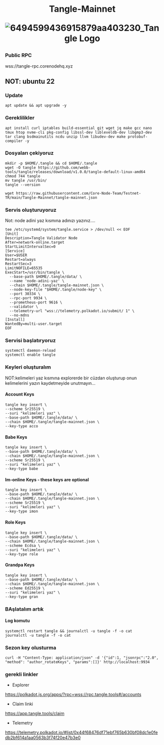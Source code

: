 <h1 align="center"> Tangle-Mainnet

![6494599436915879aa403230_Tangle Logo](https://github.com/Core-Node-Team/Testnet-TR/assets/91562185/5ca31aae-4def-4d8f-8384-bed84448a08b)


</h1>

### Public RPC


wss://tangle-rpc.corenodehq.xyz

## NOT: ubuntu 22
### Update
```
apt update && apt upgrade -y
```
### Gereklilikler
```
apt install curl iptables build-essential git wget jq make gcc nano tmux htop nvme-cli pkg-config libssl-dev libleveldb-dev libgmp3-dev tar clang bsdmainutils ncdu unzip llvm libudev-dev make protobuf-compiler -y
```
### Dosyaları çekiyoruz
```
mkdir -p $HOME/.tangle && cd $HOME/.tangle
wget -O tangle https://github.com/webb-tools/tangle/releases/download/v1.0.0/tangle-default-linux-amd64
chmod 744 tangle
mv tangle /usr/bin/
tangle --version
```
```
wget https://raw.githubusercontent.com/Core-Node-Team/Testnet-TR/main/Tangle-Mainnet/tangle-mainnet.json
```
### Servis oluşturuyoruz
Not: node adini yaz kısmına adınızı yazınız....
```
tee /etc/systemd/system/tangle.service > /dev/null << EOF
[Unit]
Description=Tangle Validator Node
After=network-online.target
StartLimitIntervalSec=0
[Service]
User=$USER
Restart=always
RestartSec=3
LimitNOFILE=65535
ExecStart=/usr/bin/tangle \
  --base-path $HOME/.tangle/data/ \
  --name 'node-adini-yaz' \
  --chain $HOME/.tangle/tangle-mainnet.json \
  --node-key-file "$HOME/.tangle/node-key" \
  --port 30334 \
  --rpc-port 9934 \
  --prometheus-port 9616 \
  --validator \
  --telemetry-url "wss://telemetry.polkadot.io/submit/ 1" \
  --no-mdns
[Install]
WantedBy=multi-user.target
EOF
```
### Servisi başlatıryoruz
```
systemctl daemon-reload
systemctl enable tangle
```


### Keyleri oluşturalım
NOT:kelimeleri yaz   kısmına explorerde bir cüzdan oluşturup onun kelimelerini yazın kaydetmeyide unutmayın...
#### Account Keys
```
tangle key insert \
--scheme Sr25519 \
--suri "kelimeleri yaz" \
--base-path $HOME/.tangle/data/ \
--chain $HOME/.tangle/tangle-mainnet.json \
--key-type acco
```
#### Babe Keys
```
tangle key insert \
--base-path $HOME/.tangle/data/ \
--chain $HOME/.tangle/tangle-mainnet.json \
--scheme Sr25519 \
--suri "kelimeleri yaz" \
--key-type babe
```
#### Im-online Keys - these keys are optional
```
tangle key insert \
--base-path $HOME/.tangle/data/ \
--chain $HOME/.tangle/tangle-mainnet.json \
--scheme Sr25519 \
--suri "kelimeleri yaz" \
--key-type imon
```
#### Role Keys
```
tangle key insert \
--base-path $HOME/.tangle/data/ \
--chain $HOME/.tangle/tangle-mainnet.json \
--scheme Ecdsa \
--suri "kelimeleri yaz" \
--key-type role
```
#### Grandpa Keys

 ```
tangle key insert \
--base-path $HOME/.tangle/data/ \
--chain $HOME/.tangle/tangle-mainnet.json \
--scheme Ed25519 \
--suri "kelimeleri yaz" \
--key-type gran
```

### BAşlatalım artık

#### Log komutu
```
systemctl restart tangle && journalctl -u tangle -f -o cat
journalctl -u tangle -f -o cat
```
### Sezon key olusturma
```
curl -H "Content-Type: application/json" -d '{"id":1, "jsonrpc":"2.0", "method": "author_rotateKeys", "params":[]}' http://localhost:9934
```
### gerekli linkler
- Explorer

https://polkadot.js.org/apps/?rpc=wss://rpc.tangle.tools#/accounts

- Claim linki

https://app.tangle.tools/claim

- Telemetry

https://telemetry.polkadot.io/#list/0x44f68476df71ebf765b630bf08dc1e0fedb2bf614a1aa0563b3f74f20e47b3e0
